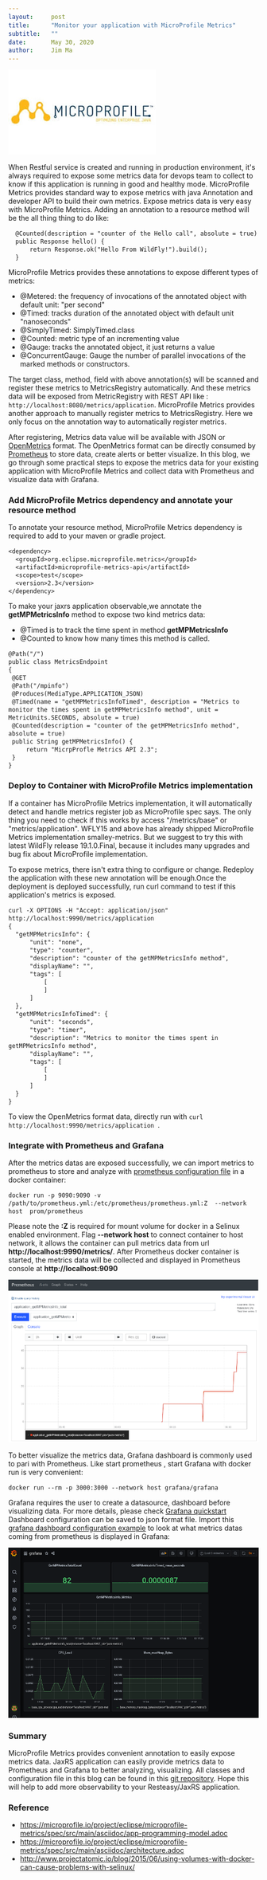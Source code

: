 ```yaml
---
layout:     post
title:      "Monitor your application with MicroProfile Metrics"
subtitle:   ""
date:       May 30, 2020
author:     Jim Ma
---
```

![MicroProfile](/img/blog/20200530/microprofile.jpeg)

When Restful service is created and running in production environment, it's always required to expose some metrics data for devops team to collect to know if this application is running in good and healthy mode.
MicroProfile Metrics provides standard way to expose metrics with java Annotation and developer API to build their own metrics. Expose metrics data is very easy with MicroProfile Metrics. Adding an annotation to a resource method will be the all thing thing to do like:

```
  @Counted(description = "counter of the Hello call", absolute = true)
  public Response hello() {
      return Response.ok("Hello From WildFly!").build();
  }
```

MicroProfile Metrics provides these annotations to expose different types of metrics:

- @Metered:  the frequency of invocations of the annotated object with default unit: "per second"
- @Timed: tracks duration of the annotated object with default unit "nanoseconds"
- @SimplyTimed: SimplyTimed.class
- @Counted: metric type of an incrementing value
- @Gauge:  tracks the annotated object, it just returns a value
- @ConcurrentGauge: Gauge the number of parallel invocations of the marked methods or constructors.

The target class, method,  field with above annotation(s) will be scanned and register these metrics to MetricsRegistry automatically. And these metrics data will be exposed from MetricRegistry with REST API like : `http://localhost:8080/metrics/application`. MicroProfile Metrics provides another approach to manually register metrics to MetricsRegistry. Here we only focus on the annotation way to automatically register metrics.

After registering, Metrics data value will be available with JSON or [OpenMetrics](https://openmetrics.io/) format. The OpenMetrics format can be directly consumed by [Prometheus](https://prometheus.io) to store data, create alerts or better visualize.
In this blog, we go through some practical steps to expose the metrics data for your existing application with MicroProfile Metrics and collect data with Prometheus and visualize data with Grafana.

### Add MicroProfile Metrics dependency and annotate your resource method
 
To annotate your resource method, MicroProfile Metrics dependency is required to add to your maven or gradle project.
 
```
<dependency>
  <groupId>org.eclipse.microprofile.metrics</groupId>
  <artifactId>microprofile-metrics-api</artifactId>
  <scope>test</scope>
  <version>2.3</version>
</dependency>
```
To make your jaxrs application observable,we annotate the **getMPMetricsInfo** method to expose two kind metrics data:
- @Timed is to track the time spent in method **getMPMetricsInfo**
- @Counted to know how many times this method is called.   

```
@Path("/")
public class MetricsEndpoint
{
 @GET
 @Path("/mpinfo")
 @Produces(MediaType.APPLICATION_JSON)
 @Timed(name = "getMPMetricsInfoTimed", description = "Metrics to monitor the times spent in getMPMetricsInfo method", unit = MetricUnits.SECONDS, absolute = true)
 @Counted(description = "counter of the getMPMetricsInfo method", absolute = true)
 public String getMPMetricsInfo() {
     return "MicrpProfle Metrics API 2.3";
 }
}
```


### Deploy to Container with MicroProfile Metrics implementation

If a container has MicroProfile Metrics implementation, it will automatically detect and handle metrics register job as MicroProfile spec says. The only thing you need to check if this works by access "/metrics/base" or  "metrics/application". WFLY15 and above has already shipped MicroProfile Metrics implementation smalley-metrics. But we suggest to try this with latest WildFly release 19.1.0.Final, because it includes many upgrades and bug fix about MicroProfile implementation.

To expose metrics, there isn't extra thing to configure or change. Redeploy the application with these new annotation will be enough.Once the deployment is deployed successfully, run curl command
to test if this application's metrics is exposed.

```
curl -X OPTIONS -H "Accept: application/json" http://localhost:9990/metrics/application
{
  "getMPMetricsInfo": {
      "unit": "none",
      "type": "counter",
      "description": "counter of the getMPMetricsInfo method",
      "displayName": "",
      "tags": [
          [
          ]
      ]
  },
  "getMPMetricsInfoTimed": {
      "unit": "seconds",
      "type": "timer",
      "description": "Metrics to monitor the times spent in getMPMetricsInfo method",
      "displayName": "",
      "tags": [
          [
          ]
      ]
  }
}
```
To view the OpenMetrics format data, directly run with `curl http://localhost:9990/metrics/application `.

### Integrate with Prometheus and Grafana

After the metrics datas are exposed successfully, we can import metrics to prometheus to store and analyze with [prometheus configuration file](https://github.com/jimma/resteasy-quickstart/blob/master/microprofile-metrics/prometheus.yml) in a docker container:

```
docker run -p 9090:9090 -v /path/to/prometheus.yml:/etc/prometheus/prometheus.yml:Z  --network host  prom/prometheus
```

Please note the **:Z** is required for mount volume for docker in a Selinux enabled environment. Flag **--network host**  to connect container to host network, it allows the container can pull metrics data from url **http://localhost:9990/metrics/**.  After Prometheus docker container is started, the metrics data will be collected and displayed in Prometheus console at **http://localhost:9090**

![prometheus console](/img/blog/20200530/prometheus.png)

To better visualize the metrics data, Grafana dashboard is commonly used to pari with Prometheus. Like start prometheus , start Grafana with docker run is very convenient:

```
docker run --rm -p 3000:3000 --network host grafana/grafana
```

Grafana requires the user to create a datasource, dashboard before visualizing data. For more details, please check [Grafana quickstart](https://grafana.com/docs/grafana/latest/getting-started/getting-started)
Dashboard configuration can be saved to json format file. Import this [grafana dashboard configuration example](https://github.com/jimma/resteasy-quickstart/blob/master/microprofile-metrics/grafana.json) to look at what metrics datas coming from prometheus is displayed in Grafana:

![grafana dashboard](/img/blog/20200530/grafana.png)

### Summary

MicroProfile Metrics provides convenient annotation to easily expose metrics data. JaxRS application can easily provide metrics data to Prometheus and Grafana to better analyzing, visualizing. All classes and configuration file in this blog can be found in this [git repository](https://github.com/jimma/resteasy-quickstart/tree/master/microprofile-metrics). Hope this will help to add more observability to your Resteasy/JaxRS application.

### Reference
- https://microprofile.io/project/eclipse/microprofile-metrics/spec/src/main/asciidoc/app-programming-model.adoc
- https://microprofile.io/project/eclipse/microprofile-metrics/spec/src/main/asciidoc/architecture.adoc
- http://www.projectatomic.io/blog/2015/06/using-volumes-with-docker-can-cause-problems-with-selinux/
 
 
 
 
 

